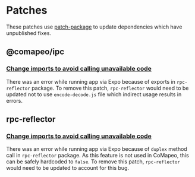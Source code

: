 # Patches

These patches use [patch-package](https://github.com/ds300/patch-package) to update dependencies which have unpublished
fixes.

## @comapeo/ipc

### [Change imports to avoid calling unavailable code](./@comapeo+ipc+2.0.2+001+fix-client-server-import.patch)

There was an error while running app via Expo because of exports in `rpc-reflector` package. To remove this patch, `rpc-reflector` would need to be updated not to use `encode-decode.js` file which indirect usage results in errors.

## rpc-reflector

### [Change imports to avoid calling unavailable code](./rpc-reflector+1.3.11+001+fix-client-duplex.patch)

There was an error while running app via Expo because of `duplex` method call in `rpc-reflector` package.
As this feature is not used in CoMapeo, this can be safely hardcoded to `false`. To remove this patch, `rpc-reflector` would need to be updated to account for this bug.
